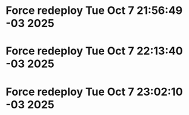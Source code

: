 # Force redeploy Tue Oct  7 21:56:49 -03 2025
# Force redeploy Tue Oct  7 22:13:40 -03 2025
# Force redeploy Tue Oct  7 23:02:10 -03 2025
